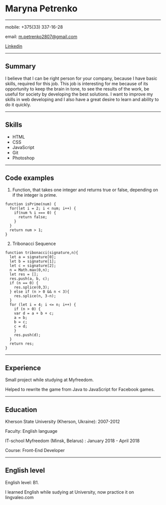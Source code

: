 # Maryna Petrenko
____________________
mobile: +375(33) 337-16-28

email: <m.petrenko2807@gmail.com>

[Linkedin](https://www.linkedin.com/in/марина-петренко-35985a73/)

______________________
## Summary 

I believe that I can be right person for your company, because I have basic skills, required for this job. This job is interesting for me because of its opportunity to keep the brain in tone, to see the results of the work, be useful for society by developing the best solutions. I want to improve my skills in web developing  and I also have a great desire to learn and ability to do it quickly.

____________
## Skills

- HTML
- CSS
- JavaScript
- Git
- Photoshop

_____________
## Code examples

1. Function, that takes one integer and returns true or false, depending on if the integer is prime.

```
function isPrime(num) {
  for(let i = 2; i < num; i++) {
    if(num % i === 0) {
      return false;
    }
  }
  return num > 1;
}
```
2. Tribonacci Sequence

```
function tribonacci(signature,n){
  let a = signature[0];
  let b = signature[1];
  let c = signature[2];
  n = Math.max(0,n);
  let res = [];
  res.push(a, b, c);
  if (n == 0) {
    res.splice(0,3);
  } else if (n > 0 && n < 3){
    res.splice(n, 3-n);
  }
  for (let i = 4; i <= n; i++) {
    if (n > 0) {
    var d = a + b + c;
    a = b;
    b = c;
    c = d;
    } 
    res.push(d);
  }
  return res;
}
```
_________________

## Experience

Small project while studying at Myfreedom.

Helped to rewrite the game from Java to JavaScript for Facebook games.

________________

## Education

Kherson State University (Kherson, Ukraine): 2007-2012

Faculty: English language 

IT-school Myfreedom (Minsk, Belarus) : January 2018 - April 2018

Course: Front-End Developer 

________________

## English level 
 
English level: B1. 

I learned English while sudying at University, now practice it on lingvaleo.com
